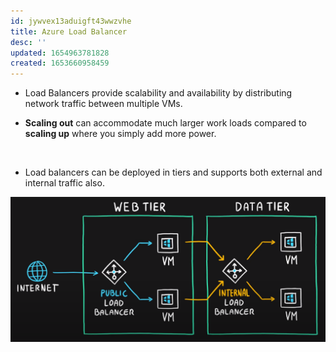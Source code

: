 ```yaml
---
id: jywvex13aduigft43wwzvhe
title: Azure Load Balancer
desc: ''
updated: 1654963781828
created: 1653660958459
---
```


* Load Balancers provide scalability and availability by distributing network traffic between multiple VMs.

* **Scaling out** can accommodate much larger work loads compared to **scaling up** where you simply add more power.

</br>

* Load balancers can be deployed in tiers and supports both external and internal traffic also.  

![Load Balancer Tier](assets/images/load-balancer-tier.png)
